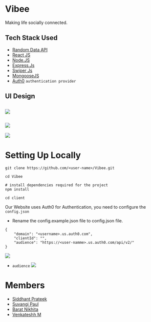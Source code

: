 # Vibee

Making life socially connected.
## Tech Stack Used

 - [Random Data API](https://random-data-api.com/documentation)
 - [React JS](https://reactjs.org/)
 - [Node.JS](https://nodejs.org/en/)
 - [Express.Js](https://expressjs.com/)
 - [Swiper Js](https://swiperjs.com/)
 - [MongooseJS](https://mongoosejs.com/)
 - [Auth0](https://auth0.com/) `authentication provider`

## UI Design

![](https://i.imgur.com/igCUg8r.jpg)
---
![](https://i.imgur.com/s8SdTpG.png)
---
![](https://i.imgur.com/gScLpyT.jpg)

# Setting Up Locally

```
git clone https://github.com/<user-name>/Vibee.git

cd Vibee

# install dependencies required for the project
npm install

cd client

```

Our Website uses Auth0 for Authentication, you need to configure the `config.json`
- Rename the config.example.json file to config.json file.
```
{
    "domain": "<username>.us.auth0.com",
    "clientId": "",
    "audience": "https://<user-namme>.us.auth0.com/api/v2/"
}
```

![](https://cdn2.auth0.com/docs/1.12869.0/media/articles/dashboard/client_settings.png)

- `audience`
![](https://i.imgur.com/dE79hGC.png)

# Members 

- [Siddhant Prateek](https://github.com/siddhantprateek)
- [Suvangi Paul](https://github.com/suvangipaul)
- [Barat Nikhita](https://github.com/NikhitaBarat)
- [Venkateshh M](https://github.com/VenkateshhM)